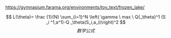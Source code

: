 https://gymnasium.farama.org/environments/toy_text/frozen_lake/  

$$ L(\theta)= \frac {1}{N} \sum_{i=1}^N \left( \gamma \ max \ Q{_\theta}^1 (S _i ^1,a^1)-Q _\theta(S_i,a_i)\right)^2  $$
$$
 \begin{equation}
    数学公式
    \label{eq:当前公式名}
\end{equation}
$$
